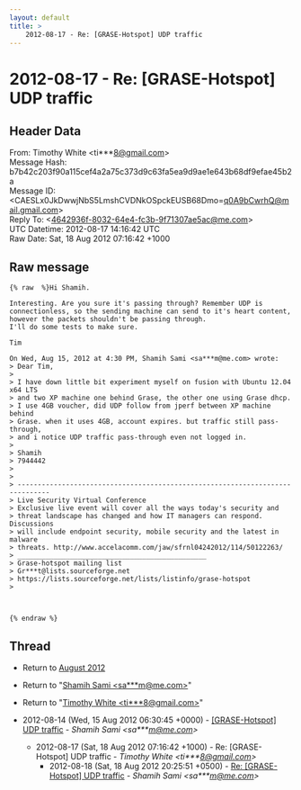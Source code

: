 ```yaml
---
layout: default
title: >
    2012-08-17 - Re: [GRASE-Hotspot] UDP traffic
---
```


# 2012-08-17 - Re: [GRASE-Hotspot] UDP traffic

## Header Data

From: Timothy White \<ti***8@gmail.com\><br>
Message Hash: b7b42c203f90a115cef4a2a75c373d9c63fa5ea9d9ae1e643b68df9efae45b2a<br>
Message ID: \<CAESLx0JkDwwjNbS5LmshCVDNkOSpckEUSB68Dmo=q0A9bCwrhQ@mail.gmail.com\><br>
Reply To: \<4642936f-8032-64e4-fc3b-9f71307ae5ac@me.com\><br>
UTC Datetime: 2012-08-17 14:16:42 UTC<br>
Raw Date: Sat, 18 Aug 2012 07:16:42 +1000<br>

## Raw message

```
{% raw  %}Hi Shamih.

Interesting. Are you sure it's passing through? Remember UDP is
connectionless, so the sending machine can send to it's heart content,
however the packets shouldn't be passing through.
I'll do some tests to make sure.

Tim

On Wed, Aug 15, 2012 at 4:30 PM, Shamih Sami <sa***m@me.com> wrote:
> Dear Tim,
>
> I have down little bit experiment myself on fusion with Ubuntu 12.04 x64 LTS
> and two XP machine one behind Grase, the other one using Grase dhcp.
> I use 4GB voucher, did UDP follow from jperf between XP machine behind
> Grase. when it uses 4GB, account expires. but traffic still pass-through,
> and i notice UDP traffic pass-through even not logged in.
>
> Shamih
> 7944442
>
>
> ------------------------------------------------------------------------------
> Live Security Virtual Conference
> Exclusive live event will cover all the ways today's security and
> threat landscape has changed and how IT managers can respond. Discussions
> will include endpoint security, mobile security and the latest in malware
> threats. http://www.accelacomm.com/jaw/sfrnl04242012/114/50122263/
> _______________________________________________
> Grase-hotspot mailing list
> Gr***t@lists.sourceforge.net
> https://lists.sourceforge.net/lists/listinfo/grase-hotspot
>



{% endraw %}
```

## Thread

+ Return to [August 2012](/archive/2012/08)

+ Return to "[Shamih Sami <sa***m<span>@</span>me.com>](/authors/sa___m_at_me_com)"
+ Return to "[Timothy White <ti***8<span>@</span>gmail.com>](/authors/ti___8_at_gmail_com)"

+ 2012-08-14 (Wed, 15 Aug 2012 06:30:45 +0000) - [[GRASE-Hotspot] UDP traffic](/archive/2012/08/f2a8103ea6f4fa672666365eff2bd43b02533a6ed27634bec87dee00196d9d5b) - _Shamih Sami \<sa***m@me.com\>_
  + 2012-08-17 (Sat, 18 Aug 2012 07:16:42 +1000) - Re: [GRASE-Hotspot] UDP traffic - _Timothy White \<ti***8@gmail.com\>_
    + 2012-08-18 (Sat, 18 Aug 2012 20:25:51 +0500) - [Re: [GRASE-Hotspot] UDP traffic](/archive/2012/08/d23b6bfd61124c37392498ef555af6b9adcba2cc10c3ca73c6f079809b46f64f) - _Shamih Sami \<sa***m@me.com\>_

